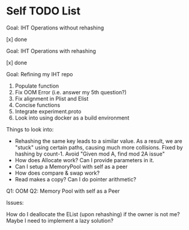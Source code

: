# Self TODO List
Goal: IHT Operations without rehashing

[x] done

Goal: IHT Operations with rehashing

[x] done

Goal: Refining my IHT repo

1. Populate function
2. Fix OOM Error (i.e. answer my 5th question?)
3. Fix alignment in Plist and Elist
4. Concise functions
5. Integrate experiment.proto
6. Look into using docker as a build environment

Things to look into:

* Rehashing the same key leads to a similar value. As a result, we are "stuck" using certain paths, causing much more collisions. Fixed by hashing by count-1. Avoid "Given mod A, find mod 2A issue"
* How does Allocate work? Can I provide parameters in it.
* Can I setup a MemoryPool with self as a peer
* How does compare & swap work?
* Read makes a copy? Can I do pointer arithmetic?

Q1: OOM
Q2: Memory Pool with self as a Peer

Issues:

How do I deallocate the EList (upon rehashing) if the owner is not me? Maybe I need to implement a lazy solution?
